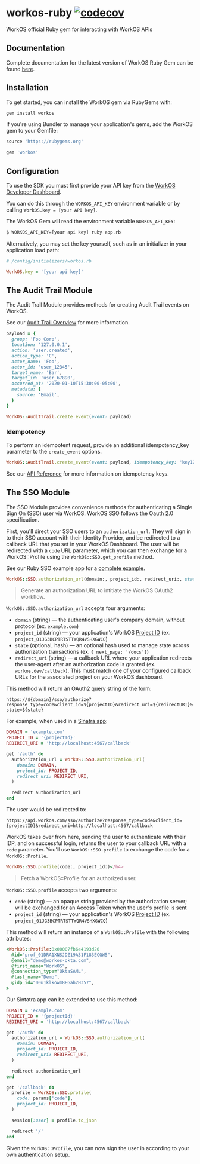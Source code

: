 # workos-ruby [![codecov](https://codecov.io/gh/workos-inc/workos-ruby/branch/master/graph/badge.svg)](https://codecov.io/gh/workos-inc/workos-ruby)

WorkOS official Ruby gem for interacting with WorkOS APIs

## Documentation

Complete documentation for the latest version of WorkOS Ruby Gem can be found [here](https://workos-inc.github.io/workos-ruby/).

## Installation

To get started, you can install the WorkOS gem via RubyGems with:

```ruby
gem install workos
```

If you're using Bundler to manage your application's gems, add the WorkOS gem to your Gemfile:

```ruby
source 'https://rubygems.org'

gem 'workos'
```

## Configuration

To use the SDK you must first provide your API key from the [WorkOS Developer Dashboard](https://dashboard.workos.com/api-keys).

You can do this through the `WORKOS_API_KEY` environment variable or by calling `WorkOS.key = [your API key]`.

The WorkOS Gem will read the environment variable `WORKOS_API_KEY`:

```sh
$ WORKOS_API_KEY=[your api key] ruby app.rb
```

Alternatively, you may set the key yourself, such as in an initializer in your application load path:

```ruby
# /config/initializers/workos.rb

WorkOS.key = '[your api key]'
```

## The Audit Trail Module

The Audit Trail Module provides methods for creating Audit Trail events on
WorkOS.

See our [Audit Trail
Overview](https://docs.workos.com/audit-trail/overview) for
more information.

```ruby
payload = {
  group: 'Foo Corp',
  location: '127.0.0.1',
  action: 'user.created',
  action_type: 'C',
  actor_name: 'Foo',
  actor_id: 'user_12345',
  target_name: 'Bar',
  target_id: 'user_67890',
  occurred_at: '2020-01-10T15:30:00-05:00',
  metadata: {
    source: 'Email',
  }
}

WorkOS::AuditTrail.create_event(event: payload)
```

### Idempotency

To perform an idempotent request, provide an additional idempotency_key
parameter to the `create_event` options.

```ruby
WorkOS::AuditTrail.create_event(event: payload, idempotency_key: 'key123456')
```

See our [API
Reference](https://docs.workos.com/api-reference#idempotency)
for more information on idempotency keys.

## The SSO Module

The SSO Module provides convenience methods for authenticating a Single Sign On (SSO) user via WorkOS. WorkOS SSO follows the Oauth 2.0 specification.

First, you'll direct your SSO users to an `authorization_url`. They will sign in to their SSO account with their Identity Provider, and be redirected to a
callback URL that you set in your WorkOS Dashboard. The user will be redirected with a `code` URL parameter, which you can then exchange for a WorkOS::Profile
using the `WorkOS::SSO.get_profile` method.

See our Ruby SSO example app for a [complete example](https://github.com/workos-inc/ruby-sso-example).

```ruby
WorkOS::SSO.authorization_url(domain:, project_id:, redirect_uri:, state: {})
```

> Generate an authorization URL to intitiate the WorkOS OAuth2 workflow.

`WorkOS::SSO.authorization_url` accepts four arguments:

- `domain` (string) — the authenticating user's company domain, without protocol (ex. `example.com`)
- `project_id` (string) — your application's WorkOS [Project ID](https://dashboard.workos.com/sso/configuration) (ex. `project_01JG3BCPTRTSTTWQR4VSHXGWCQ`)
- `state` (optional, hash) — an optional hash used to manage state across authorization transactions (ex. `{ next_page: '/docs'}`)
- `redirect_uri` (string) — a callback URL where your application redirects the user-agent after an authorization code is granted (ex. `workos.dev/callback`). This must match one of your configured callback URLs for the associated project on your WorkOS dashboard.

This method will return an OAuth2 query string of the form:

`https://${domain}/sso/authorize?response_type=code&client_id=${projectID}&redirect_uri=${redirectURI}&state=${state}`

For example, when used in a [Sinatra app](http://sinatrarb.com/):

```ruby
DOMAIN = 'example.com'
PROJECT_ID = '{projectId}'
REDIRECT_URI = 'http://localhost:4567/callback'

get '/auth' do
  authorization_url = WorkOS::SSO.authorization_url(
    domain: DOMAIN,
    project_id: PROJECT_ID,
    redirect_uri: REDIRECT_URI,
  )

  redirect authorization_url
end
```

The user would be redirected to:

`https://api.workos.com/sso/authorize?response_type=code&client_id={projectID}&redirect_uri=http://localhost:4567/callback`

WorkOS takes over from here, sending the user to authenticate with their IDP, and on successful login, returns
the user to your callback URL with a `code` parameter. You'll use `WorkOS::SSO.profile` to exchange the
code for a `WorkOS::Profile`.

```ruby
WorkOS::SSO.profile(code:, project_id:)</h4>
```

> Fetch a WorkOS::Profile for an authorized user.

`WorkOS::SSO.profile` accepts two arguments:

- `code` (string) — an opaque string provided by the authorization server; will be exchanged for an Access Token when the user's profile is sent
- `project_id` (string) — your application's WorkOS [Project ID](https://dashboard.workos.com/sso/configuration) (ex. `project_01JG3BCPTRTSTTWQR4VSHXGWCQ`)

This method will return an instance of a `WorkOS::Profile` with the following attributes:

```ruby
<WorkOS::Profile:0x00007fb6e4193d20
  @id="prof_01DRA1XNSJDZ19A31F183ECQW5",
  @email="demo@workos-okta.com",
  @first_name="WorkOS",
  @connection_type="OktaSAML",
  @last_name="Demo",
  @idp_id="00u1klkowm8EGah2H357",
>
```

Our Sintatra app can be extended to use this method:

```ruby
DOMAIN = 'example.com'
PROJECT_ID = '{projectId}'
REDIRECT_URI = 'http://localhost:4567/callback'

get '/auth' do
  authorization_url = WorkOS::SSO.authorization_url(
    domain: DOMAIN,
    project_id: PROJECT_ID,
    redirect_uri: REDIRECT_URI,
  )

  redirect authorization_url
end

get '/callback' do
  profile = WorkOS::SSO.profile(
    code: params['code'],
    project_id: PROJECT_ID,
  )

  session[:user] = profile.to_json

  redirect '/'
end
```

Given the `WorkOS::Profile`, you can now sign the user in according to your own authentication setup.
